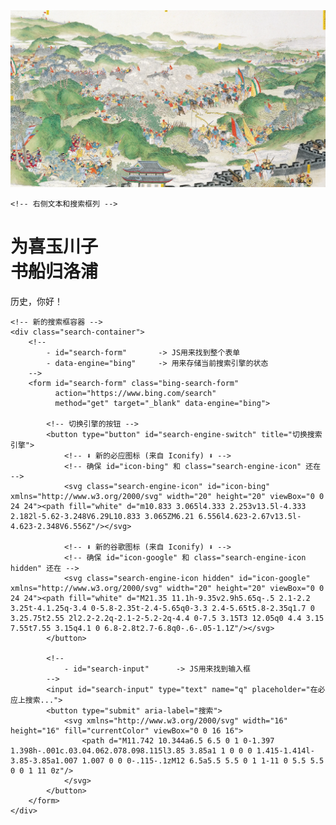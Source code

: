 
<div class="hero-section">
    <!-- 左侧图片列 -->
    <div class="hero-image-column">
        <div class="image-zoom-container">
            <!-- 请将下面的 src 替换为你自己的图片链接 -->
            <img id="hero-image" src="images/light.webp" alt="个人主页图片">
        </div>
    </div>

    <!-- 右侧文本和搜索框列 -->
<div class="hero-text-column">
    <!-- 在这里修改你的格言或标题 -->
    <h1>为喜玉川子<br>书船归洛浦</h1>
    <p class="hero-subtitle">历史，你好！</p>
    
    <!-- 新的搜索框容器 -->
    <div class="search-container">
        <!-- 
            - id="search-form"       -> JS用来找到整个表单
            - data-engine="bing"     -> 用来存储当前搜索引擎的状态
        -->
        <form id="search-form" class="bing-search-form" 
              action="https://www.bing.com/search" 
              method="get" target="_blank" data-engine="bing">

            <!-- 切换引擎的按钮 -->
            <button type="button" id="search-engine-switch" title="切换搜索引擎">
                <!-- ⬇️ 新的必应图标 (来自 Iconify) ⬇️ -->
                <!-- 确保 id="icon-bing" 和 class="search-engine-icon" 还在 -->
                <svg class="search-engine-icon" id="icon-bing" xmlns="http://www.w3.org/2000/svg" width="20" height="20" viewBox="0 0 24 24"><path fill="white" d="m10.833 3.065l4.333 2.253v13.5l-4.333 2.182l-5.62-3.248V6.29L10.833 3.065ZM6.21 6.556l4.623-2.67v13.5l-4.623-2.348V6.556Z"/></svg>

                <!-- ⬇️ 新的谷歌图标 (来自 Iconify) ⬇️ -->
                <!-- 确保 id="icon-google" 和 class="search-engine-icon hidden" 还在 -->
                <svg class="search-engine-icon hidden" id="icon-google" xmlns="http://www.w3.org/2000/svg" width="20" height="20" viewBox="0 0 24 24"><path fill="white" d="M21.35 11.1h-9.35v2.9h5.65q-.5 2.1-2.2 3.25t-4.1.25q-3.4 0-5.8-2.35t-2.4-5.65q0-3.3 2.4-5.65t5.8-2.35q1.7 0 3.25.75t2.55 2l2.2-2.2q-2.1-2-5.2-2q-4.4 0-7.5 3.15T3 12.05q0 4.4 3.15 7.55t7.55 3.15q4.1 0 6.8-2.8t2.7-6.8q0-.6-.05-1.1Z"/></svg>
            </button>

            <!-- 
                - id="search-input"      -> JS用来找到输入框
            -->
            <input id="search-input" type="text" name="q" placeholder="在必应上搜索...">
            <button type="submit" aria-label="搜索">
                <svg xmlns="http://www.w3.org/2000/svg" width="16" height="16" fill="currentColor" viewBox="0 0 16 16">
                    <path d="M11.742 10.344a6.5 6.5 0 1 0-1.397 1.398h-.001c.03.04.062.078.098.115l3.85 3.85a1 1 0 0 0 1.415-1.414l-3.85-3.85a1.007 1.007 0 0 0-.115-.1zM12 6.5a5.5 5.5 0 1 1-11 0 5.5 5.5 0 0 1 11 0z"/>
                </svg>
            </button>
        </form>
    </div>
</div>
</div>